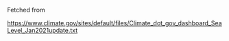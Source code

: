 Fetched from

https://www.climate.gov/sites/default/files/Climate_dot_gov_dashboard_SeaLevel_Jan2021update.txt
